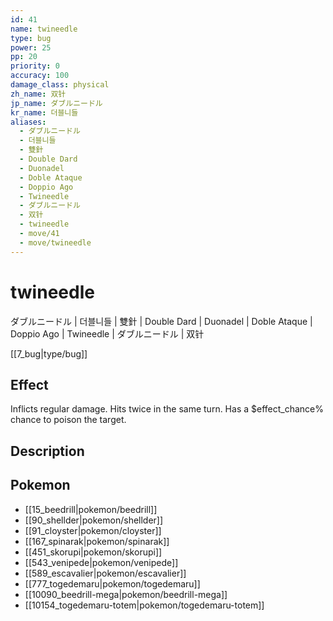 ```yaml
---
id: 41
name: twineedle
type: bug
power: 25
pp: 20
priority: 0
accuracy: 100
damage_class: physical
zh_name: 双针
jp_name: ダブルニードル
kr_name: 더블니들
aliases:
  - ダブルニードル
  - 더블니들
  - 雙針
  - Double Dard
  - Duonadel
  - Doble Ataque
  - Doppio Ago
  - Twineedle
  - ダブルニードル
  - 双针
  - twineedle
  - move/41
  - move/twineedle
---
```

# twineedle
    
ダブルニードル | 더블니들 | 雙針 | Double Dard | Duonadel | Doble Ataque | Doppio Ago | Twineedle | ダブルニードル | 双针

[[7_bug|type/bug]]

## Effect

Inflicts regular damage.  Hits twice in the same turn.  Has a $effect_chance% chance to poison the target.

## Description



## Pokemon

- [[15_beedrill|pokemon/beedrill]]
- [[90_shellder|pokemon/shellder]]
- [[91_cloyster|pokemon/cloyster]]
- [[167_spinarak|pokemon/spinarak]]
- [[451_skorupi|pokemon/skorupi]]
- [[543_venipede|pokemon/venipede]]
- [[589_escavalier|pokemon/escavalier]]
- [[777_togedemaru|pokemon/togedemaru]]
- [[10090_beedrill-mega|pokemon/beedrill-mega]]
- [[10154_togedemaru-totem|pokemon/togedemaru-totem]]

